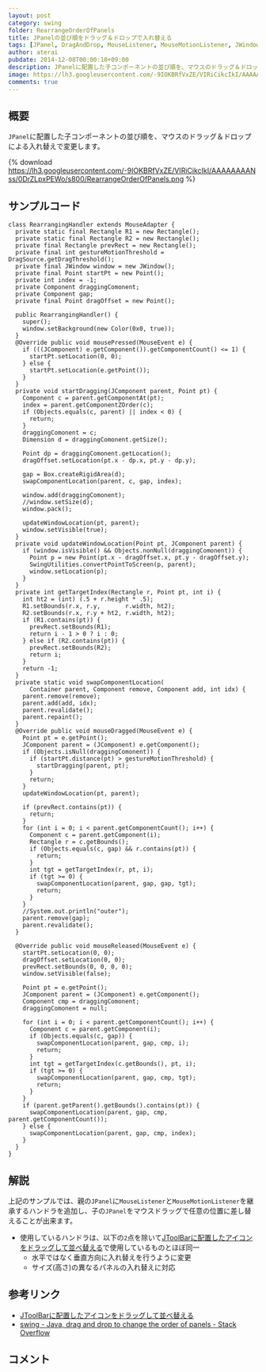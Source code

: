 ```yaml
---
layout: post
category: swing
folder: RearrangeOrderOfPanels
title: JPanelの並び順をドラッグ＆ドロップで入れ替える
tags: [JPanel, DragAndDrop, MouseListener, MouseMotionListener, JWindow]
author: aterai
pubdate: 2014-12-08T00:00:10+09:00
description: JPanelに配置した子コンポーネントの並び順を、マウスのドラッグ＆ドロップによる入れ替えで変更します。
image: https://lh3.googleusercontent.com/-9IOKBRfVxZE/VIRiCikcIkI/AAAAAAAANss/0DrZLpxPEWo/s800/RearrangeOrderOfPanels.png
comments: true
---
```

## 概要
`JPanel`に配置した子コンポーネントの並び順を、マウスのドラッグ＆ドロップによる入れ替えで変更します。

{% download https://lh3.googleusercontent.com/-9IOKBRfVxZE/VIRiCikcIkI/AAAAAAAANss/0DrZLpxPEWo/s800/RearrangeOrderOfPanels.png %}

## サンプルコード
<pre class="prettyprint"><code>class RearrangingHandler extends MouseAdapter {
  private static final Rectangle R1 = new Rectangle();
  private static final Rectangle R2 = new Rectangle();
  private final Rectangle prevRect = new Rectangle();
  private final int gestureMotionThreshold = DragSource.getDragThreshold();
  private final JWindow window = new JWindow();
  private final Point startPt = new Point();
  private int index = -1;
  private Component draggingComonent;
  private Component gap;
  private final Point dragOffset = new Point();

  public RearrangingHandler() {
    super();
    window.setBackground(new Color(0x0, true));
  }
  @Override public void mousePressed(MouseEvent e) {
    if (((JComponent) e.getComponent()).getComponentCount() &lt;= 1) {
      startPt.setLocation(0, 0);
    } else {
      startPt.setLocation(e.getPoint());
    }
  }
  private void startDragging(JComponent parent, Point pt) {
    Component c = parent.getComponentAt(pt);
    index = parent.getComponentZOrder(c);
    if (Objects.equals(c, parent) || index &lt; 0) {
      return;
    }
    draggingComonent = c;
    Dimension d = draggingComonent.getSize();

    Point dp = draggingComonent.getLocation();
    dragOffset.setLocation(pt.x - dp.x, pt.y - dp.y);

    gap = Box.createRigidArea(d);
    swapComponentLocation(parent, c, gap, index);

    window.add(draggingComonent);
    //window.setSize(d);
    window.pack();

    updateWindowLocation(pt, parent);
    window.setVisible(true);
  }
  private void updateWindowLocation(Point pt, JComponent parent) {
    if (window.isVisible() &amp;&amp; Objects.nonNull(draggingComonent)) {
      Point p = new Point(pt.x - dragOffset.x, pt.y - dragOffset.y);
      SwingUtilities.convertPointToScreen(p, parent);
      window.setLocation(p);
    }
  }
  private int getTargetIndex(Rectangle r, Point pt, int i) {
    int ht2 = (int) (.5 + r.height * .5);
    R1.setBounds(r.x, r.y,       r.width, ht2);
    R2.setBounds(r.x, r.y + ht2, r.width, ht2);
    if (R1.contains(pt)) {
      prevRect.setBounds(R1);
      return i - 1 &gt; 0 ? i : 0;
    } else if (R2.contains(pt)) {
      prevRect.setBounds(R2);
      return i;
    }
    return -1;
  }
  private static void swapComponentLocation(
      Container parent, Component remove, Component add, int idx) {
    parent.remove(remove);
    parent.add(add, idx);
    parent.revalidate();
    parent.repaint();
  }
  @Override public void mouseDragged(MouseEvent e) {
    Point pt = e.getPoint();
    JComponent parent = (JComponent) e.getComponent();
    if (Objects.isNull(draggingComonent)) {
      if (startPt.distance(pt) &gt; gestureMotionThreshold) {
        startDragging(parent, pt);
      }
      return;
    }
    updateWindowLocation(pt, parent);

    if (prevRect.contains(pt)) {
      return;
    }
    for (int i = 0; i &lt; parent.getComponentCount(); i++) {
      Component c = parent.getComponent(i);
      Rectangle r = c.getBounds();
      if (Objects.equals(c, gap) &amp;&amp; r.contains(pt)) {
        return;
      }
      int tgt = getTargetIndex(r, pt, i);
      if (tgt &gt;= 0) {
        swapComponentLocation(parent, gap, gap, tgt);
        return;
      }
    }
    //System.out.println("outer");
    parent.remove(gap);
    parent.revalidate();
  }

  @Override public void mouseReleased(MouseEvent e) {
    startPt.setLocation(0, 0);
    dragOffset.setLocation(0, 0);
    prevRect.setBounds(0, 0, 0, 0);
    window.setVisible(false);

    Point pt = e.getPoint();
    JComponent parent = (JComponent) e.getComponent();
    Component cmp = draggingComonent;
    draggingComonent = null;

    for (int i = 0; i &lt; parent.getComponentCount(); i++) {
      Component c = parent.getComponent(i);
      if (Objects.equals(c, gap)) {
        swapComponentLocation(parent, gap, cmp, i);
        return;
      }
      int tgt = getTargetIndex(c.getBounds(), pt, i);
      if (tgt &gt;= 0) {
        swapComponentLocation(parent, gap, cmp, tgt);
        return;
      }
    }
    if (parent.getParent().getBounds().contains(pt)) {
      swapComponentLocation(parent, gap, cmp, parent.getComponentCount());
    } else {
      swapComponentLocation(parent, gap, cmp, index);
    }
  }
}
</code></pre>

## 解説
上記のサンプルでは、親の`JPanel`に`MouseListener`と`MouseMotionListener`を継承するハンドラを追加し、子の`JPanel`をマウスドラッグで任意の位置に差し替えることが出来ます。

- 使用しているハンドラは、以下の`2`点を除いて[JToolBarに配置したアイコンをドラッグして並べ替える](https://ateraimemo.com/Swing/RearrangeToolBarIcon.html)で使用しているものとほぼ同一
    - 水平ではなく垂直方向に入れ替えを行うように変更
    - サイズ(高さ)の異なるパネルの入れ替えに対応

<!-- dummy comment line for breaking list -->

## 参考リンク
- [JToolBarに配置したアイコンをドラッグして並べ替える](https://ateraimemo.com/Swing/RearrangeToolBarIcon.html)
- [swing - Java, drag and drop to change the order of panels - Stack Overflow](https://stackoverflow.com/questions/27245283/java-drag-and-drop-to-change-the-order-of-panels)

<!-- dummy comment line for breaking list -->

## コメント
